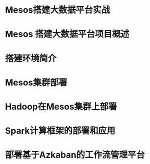# Mesos搭建大数据平台实战

# Mesos 搭建大数据平台项目概述

# 搭建环境简介

# Mesos集群部署

# Hadoop在Mesos集群上部署

# Spark计算框架的部署和应用

# 部署基于Azkaban的工作流管理平台












